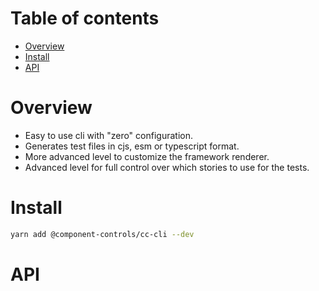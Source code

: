# Table of contents

- [Overview](#overview)
- [Install](#install)
- [API](#api)

# Overview

- Easy to use cli with "zero" configuration.
- Generates test files in cjs, esm or typescript format.
- More advanced level to customize the framework renderer.
- Advanced level for full control over which stories to use for the tests.

# Install

```sh
yarn add @component-controls/cc-cli --dev
```

# API

<react-docgen-typescript path="./src" />

<!-- START-REACT-DOCGEN-TYPESCRIPT -->

<!-- END-REACT-DOCGEN-TYPESCRIPT -->
